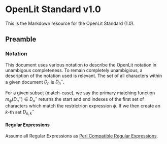 # OpenLit Standard v1.0

This is the Markdown resource for the OpenLit Standard (1.0).

## Preamble

### Notation

This document uses various notation to describe the OpenLit notation in unambigous completeness. To remain completely unambigious, a description of the notation used is
relevant. The set of all characters within a given document $D_n$ is $D^{\star}_n$.


For a given subset (match-case), we say the primary matching function $m_{\phi}({D^\star_n}) \in D^{\star}_n$ returns
the start and end indexes of the first set of characters which match the restrictrion expression $\phi$. 
If we then create an $k$-th set $D^{\star}_{n, k}$

#### Regular Expressions

Assume all Regular Expressions as [Perl Compatible Regular Expressions](https://pcre.org). 

